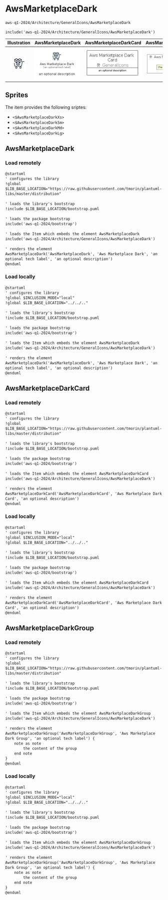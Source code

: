 # AwsMarketplaceDark


```text
aws-q1-2024/Architecture/GeneralIcons/AwsMarketplaceDark
```

```text
include('aws-q1-2024/Architecture/GeneralIcons/AwsMarketplaceDark')
```



| Illustration | AwsMarketplaceDark | AwsMarketplaceDarkCard | AwsMarketplaceDarkGroup |
| :---: | :---: | :---: | :---: |
| ![illustration for Illustration](../../../aws-q1-2024/Architecture/GeneralIcons/AwsMarketplaceDark.png) | ![illustration for AwsMarketplaceDark](../../../aws-q1-2024/Architecture/GeneralIcons/AwsMarketplaceDark.Local.png) | ![illustration for AwsMarketplaceDarkCard](../../../aws-q1-2024/Architecture/GeneralIcons/AwsMarketplaceDarkCard.Local.png) | ![illustration for AwsMarketplaceDarkGroup](../../../aws-q1-2024/Architecture/GeneralIcons/AwsMarketplaceDarkGroup.Local.png) |



## Sprites
The item provides the following sriptes:

- `<$AwsMarketplaceDarkXs>`
- `<$AwsMarketplaceDarkSm>`
- `<$AwsMarketplaceDarkMd>`
- `<$AwsMarketplaceDarkLg>`





## AwsMarketplaceDark

### Load remotely
```plantuml
@startuml
' configures the library
!global $LIB_BASE_LOCATION="https://raw.githubusercontent.com/tmorin/plantuml-libs/master/distribution"

' loads the library's bootstrap
!include $LIB_BASE_LOCATION/bootstrap.puml

' loads the package bootstrap
include('aws-q1-2024/bootstrap')

' loads the Item which embeds the element AwsMarketplaceDark
include('aws-q1-2024/Architecture/GeneralIcons/AwsMarketplaceDark')

' renders the element
AwsMarketplaceDark('AwsMarketplaceDark', 'Aws Marketplace Dark', 'an optional tech label', 'an optional description')
@enduml
```

### Load locally
```plantuml
@startuml
' configures the library
!global $INCLUSION_MODE="local"
!global $LIB_BASE_LOCATION="../../.."

' loads the library's bootstrap
!include $LIB_BASE_LOCATION/bootstrap.puml

' loads the package bootstrap
include('aws-q1-2024/bootstrap')

' loads the Item which embeds the element AwsMarketplaceDark
include('aws-q1-2024/Architecture/GeneralIcons/AwsMarketplaceDark')

' renders the element
AwsMarketplaceDark('AwsMarketplaceDark', 'Aws Marketplace Dark', 'an optional tech label', 'an optional description')
@enduml
```

## AwsMarketplaceDarkCard

### Load remotely
```plantuml
@startuml
' configures the library
!global $LIB_BASE_LOCATION="https://raw.githubusercontent.com/tmorin/plantuml-libs/master/distribution"

' loads the library's bootstrap
!include $LIB_BASE_LOCATION/bootstrap.puml

' loads the package bootstrap
include('aws-q1-2024/bootstrap')

' loads the Item which embeds the element AwsMarketplaceDarkCard
include('aws-q1-2024/Architecture/GeneralIcons/AwsMarketplaceDark')

' renders the element
AwsMarketplaceDarkCard('AwsMarketplaceDarkCard', 'Aws Marketplace Dark Card', 'an optional description')
@enduml
```

### Load locally
```plantuml
@startuml
' configures the library
!global $INCLUSION_MODE="local"
!global $LIB_BASE_LOCATION="../../.."

' loads the library's bootstrap
!include $LIB_BASE_LOCATION/bootstrap.puml

' loads the package bootstrap
include('aws-q1-2024/bootstrap')

' loads the Item which embeds the element AwsMarketplaceDarkCard
include('aws-q1-2024/Architecture/GeneralIcons/AwsMarketplaceDark')

' renders the element
AwsMarketplaceDarkCard('AwsMarketplaceDarkCard', 'Aws Marketplace Dark Card', 'an optional description')
@enduml
```

## AwsMarketplaceDarkGroup

### Load remotely
```plantuml
@startuml
' configures the library
!global $LIB_BASE_LOCATION="https://raw.githubusercontent.com/tmorin/plantuml-libs/master/distribution"

' loads the library's bootstrap
!include $LIB_BASE_LOCATION/bootstrap.puml

' loads the package bootstrap
include('aws-q1-2024/bootstrap')

' loads the Item which embeds the element AwsMarketplaceDarkGroup
include('aws-q1-2024/Architecture/GeneralIcons/AwsMarketplaceDark')

' renders the element
AwsMarketplaceDarkGroup('AwsMarketplaceDarkGroup', 'Aws Marketplace Dark Group', 'an optional tech label') {
    note as note
        the content of the group
    end note
}
@enduml
```

### Load locally
```plantuml
@startuml
' configures the library
!global $INCLUSION_MODE="local"
!global $LIB_BASE_LOCATION="../../.."

' loads the library's bootstrap
!include $LIB_BASE_LOCATION/bootstrap.puml

' loads the package bootstrap
include('aws-q1-2024/bootstrap')

' loads the Item which embeds the element AwsMarketplaceDarkGroup
include('aws-q1-2024/Architecture/GeneralIcons/AwsMarketplaceDark')

' renders the element
AwsMarketplaceDarkGroup('AwsMarketplaceDarkGroup', 'Aws Marketplace Dark Group', 'an optional tech label') {
    note as note
        the content of the group
    end note
}
@enduml
```

